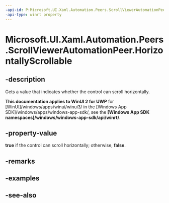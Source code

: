 ```yaml
---
-api-id: P:Microsoft.UI.Xaml.Automation.Peers.ScrollViewerAutomationPeer.HorizontallyScrollable
-api-type: winrt property
---
```


<!-- Property syntax
public bool HorizontallyScrollable { get; }
-->

# Microsoft.UI.Xaml.Automation.Peers.ScrollViewerAutomationPeer.HorizontallyScrollable

## -description
Gets a value that indicates whether the control can scroll horizontally.

**This documentation applies to WinUI 2 for UWP** for [WinUI]/windows/apps/winui/winui3/ in the [Windows App SDK]/windows/apps/windows-app-sdk/, see the **[Windows App SDK namespaces]/windows/windows-app-sdk/api/winrt/**.

## -property-value
**true** if the control can scroll horizontally; otherwise, **false**.

## -remarks

## -examples

## -see-also
